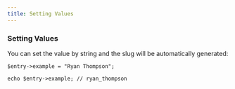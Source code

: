 ```yaml
---
title: Setting Values
---
```


### Setting Values

You can set the value by string and the slug will be automatically generated:

    $entry->example = "Ryan Thompson";

    echo $entry->example; // ryan_thompson
